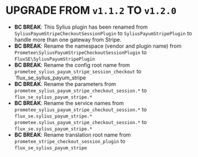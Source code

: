 # UPGRADE FROM `v1.1.2` TO `v1.2.0`

* **BC BREAK**: This Sylius plugin has been renamed from
 `SyliusPayumStripeCheckoutSessionPlugin` to `SyliusPayumStripePlugin`
 to handle more than one gateway from Stripe.
* **BC BREAK**: Rename the namespace (vendor and plugin name) from 
 `Prometee\SyliusPayumStripeCheckoutSessionPlugin` to `FluxSE\SyliusPayumStripePlugin`
* **BC BREAK**: Rename the config root name from 
 `prometee_sylius_payum_stripe_session_checkout` to `flux_se_sylius_payum_stripe
* **BC BREAK**: Rename the parameters from 
 `prometee_sylius_payum_stripe_checkout_session.*` to `flux_se_sylius_payum_stripe.*`
* **BC BREAK**: Rename the service names from 
 `prometee_sylius_payum_stripe_checkout_session.*` to `flux_se.sylius_payum_stripe.*` 
 `prometee.sylius_payum_stripe_checkout_session.*` to `flux_se.sylius_payum_stripe.*`
* **BC BREAK**: Rename translation root name from
 `prometee_stripe_checkout_session_plugin` to `flux_se_sylius_payum_stripe`
